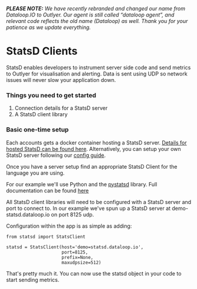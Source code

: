 _**PLEASE NOTE:** We have recently rebranded and changed our name from Dataloop.IO to Outlyer. Our agent is still called “dataloop agent”, and relevant code reflects the old name (Dataloop) as well. Thank you for your patience as we update everything._

# StatsD Clients

StatsD enables developers to instrument server side code and send metrics to Outlyer for visualisation and alerting. Data is sent using UDP so network issues will never slow your application down.

### Things you need to get started

  1. Connection details for a StatsD server
  1. A StatsD client library

### Basic one-time setup

Each accounts gets a docker container hosting a StatsD server. [Details for hosted StatsD can be found here](/endpoints/hosted_statsd). Alternatively, you can setup your own StatsD server following our [config guide](/endpoints/self-hosted_statsd).

Once you have a server setup find an appropriate StatsD Client for the language you are using.

For our example we'll use Python and the [pystatsd](https://github.com/jsocol/pystatsd) library. Full documentation can be found [here](http://statsd.readthedocs.org/en/latest/index.html)

All StatsD client libraries will need to be configured with a StatsD server and port to connect to. In our example we've spun up a StatsD server at demo-statsd.dataloop.io on port 8125 udp.

Configuration within the app is as simple as adding:

```
from statsd import StatsClient

statsd = StatsClient(host='demo=statsd.dataloop.io',
                     port=8125,
                     prefix=None,
                     maxudpsize=512)
```

That's pretty much it. You can now use the statsd object in your code to start sending metrics.

